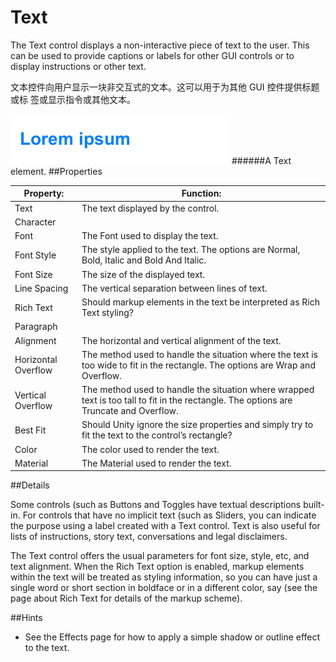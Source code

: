 # Text

The Text control displays a non-interactive piece of text to the user. This can be used to provide captions or labels for other GUI controls or to display instructions or other text.

文本控件向用户显示一块非交互式的文本。这可以用于为其他 GUI 控件提供标题或标 签或显示指令或其他文本。  

![](Main/UI_TextExample.png)
######A Text element.
##Properties


| Property:	 | Function: |
| -- | -- |
| Text	 | The text displayed by the control. |
| Character |  |
| Font	 | The Font used to display the text. |
| Font Style	 | The style applied to the text. The options are Normal, Bold, Italic and Bold And Italic. |
| Font Size	 | The size of the displayed text. |
| Line Spacing	 | The vertical separation between lines of text. |
| Rich Text	 | Should markup elements in the text be interpreted as Rich Text styling? |
| Paragraph |  |
| Alignment	 | The horizontal and vertical alignment of the text. |
| Horizontal Overflow	 | The method used to handle the situation where the text is too wide to fit in the rectangle. The options are Wrap and Overflow. |
| Vertical Overflow	 | The method used to handle the situation where wrapped text is too tall to fit in the rectangle. The options are Truncate and Overflow. |
| Best Fit	 | Should Unity ignore the size properties and simply try to fit the text to the control’s rectangle? |
| Color	 | The color used to render the text. |
| Material	 | The Material used to render the text. |
##Details

Some controls (such as Buttons and Toggles have textual descriptions built-in. For controls that have no implicit text (such as Sliders, you can indicate the purpose using a label created with a Text control. Text is also useful for lists of instructions, story text, conversations and legal disclaimers.

The Text control offers the usual parameters for font size, style, etc, and text alignment. When the Rich Text option is enabled, markup elements within the text will be treated as styling information, so you can have just a single word or short section in boldface or in a different color, say (see the page about Rich Text for details of the markup scheme).

##Hints

* See the Effects page for how to apply a simple shadow or outline effect to the text.